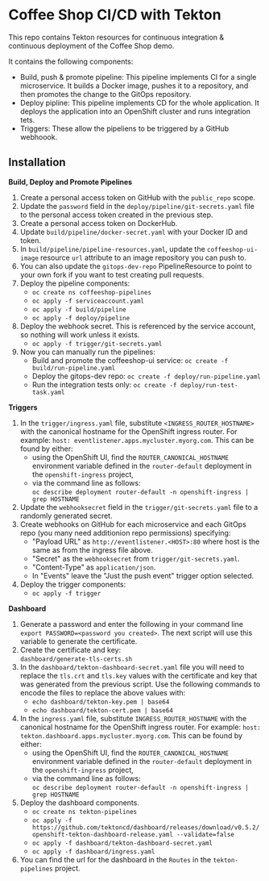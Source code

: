 # Coffee Shop CI/CD with Tekton

This repo contains Tekton resources for continuous integration & continuous deployment of the Coffee Shop demo.

It contains the following components:
- Build, push & promote pipeline:
   This pipeline implements CI for a single microservice. It builds a Docker image, pushes it to a repository, and then promotes the change to the GitOps repository.
- Deploy pipline:
   This pipeline implements CD for the whole application. It deploys the application into an OpenShift cluster and runs integration tets.
- Triggers:
   These allow the pipeliens to be triggered by a GitHub webhoook.

## Installation

**Build, Deploy and Promote Pipelines**
1. Create a personal access token on GitHub with the `public_repo` scope.
1. Update the `password` field in the `deploy/pipeline/git-secrets.yaml` file to the personal access token created in the previous step.
1. Create a personal access token on DockerHub.
1. Update `build/pipeline/docker-secret.yaml` with your Docker ID and token.
1. In `build/pipeline/pipeline-resources.yaml`, update the `coffeeshop-ui-image` resource `url` attribute to an image repository you can push to.
1. You can also update the `gitops-dev-repo` PipelineResource to point to your own fork if you want to test creating pull requests. 
1. Deploy the pipeline components:
   * `oc create ns coffeeshop-pipelines`
   * `oc apply -f serviceaccount.yaml`
   * `oc apply -f build/pipeline`
   * `oc apply -f deploy/pipeline`
1. Deploy the webhook secret. This is referenced by the service account, so nothing will work unless it exists.
   * `oc apply -f trigger/git-secrets.yaml`
1. Now you can manually run the pipelines: 
   * Build and promote the coffeeshop-ui service: `oc create -f build/run-pipeline.yaml`
   * Deploy the gitops-dev repo: `oc create -f deploy/run-pipeline.yaml`
   * Run the integration tests only: `oc create -f deploy/run-test-task.yaml`   

**Triggers**

1. In the `trigger/ingress.yaml` file, substitute `<INGRESS_ROUTER_HOSTNAME>` with the canonical hostname for the OpenShift ingress router. For example: `host: eventlistener.apps.mycluster.myorg.com`. This can be found by either:
   * using the OpenShift UI, find the `ROUTER_CANONICAL_HOSTNAME` environment variable defined in the `router-default` deployment in the `openshift-ingress` project,
   * via the command line as follows:  
   `oc describe deployment router-default -n openshift-ingress | grep HOSTNAME`
1. Update the `webhooksecret` field in the `trigger/git-secrets.yaml` file to a randomly generated secret.
1. Create webhooks on GitHub for each microservice and each GitOps repo (you many need additionion repo permissions) specifying:
   * "Payload URL" as `http://eventlistener.<HOST>:80` where host is the same as from the ingress file above.
   * "Secret" as the `webhooksecret` from `trigger/git-secrets.yaml`.
   * "Content-Type" as `application/json`.
   * In "Events" leave the "Just the push event" trigger option selected.
1. Deploy the trigger components:
   * `oc apply -f trigger`

**Dashboard**

1. Generate a password and enter the following in your command line `export PASSWORD=<password you created>`. The next script will use this variable to generate the certificate.
1. Create the certificate and key:  
`dashboard/generate-tls-certs.sh`
1. In the `dashboard/tekton-dashboard-secret.yaml` file you will need to replace the `tls.crt` and `tls.key` values with the certificate and key that was generated from the previous script. Use the following commands to encode the files to replace the above values with:
   * `echo dashboard/tekton-key.pem | base64`
   * `echo dashboard/tekton-cert.pem | base64`
1. In the `ingress.yaml` file, substitute `INGRESS_ROUTER_HOSTNAME` with the canonical hostname for the OpenShift ingress router. For example: `host: tekton.dashboard.apps.mycluster.myorg.com`. This can be found by either:
   * using the OpenShift UI, find the `ROUTER_CANONICAL_HOSTNAME` environment variable defined in the `router-default` deployment in the `openshift-ingress` project,
   * via the command line as follows:  
   `oc describe deployment router-default -n openshift-ingress | grep HOSTNAME`
1. Deploy the dashboard components.
   * `oc create ns tekton-pipelines`
   * `oc apply -f https://github.com/tektoncd/dashboard/releases/download/v0.5.2/openshift-tekton-dashboard-release.yaml --validate=false`
   * `oc apply -f dashboard/tekton-dashboard-secret.yaml`
   * `oc apply -f dashboard/ingress.yaml` 
1. You can find the url for the dashboard in the `Routes` in the `tekton-pipelines` project.
